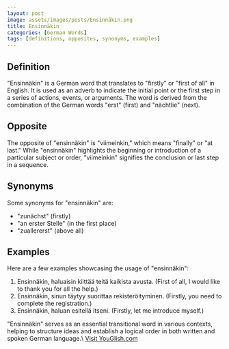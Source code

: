 ```yaml
---
layout: post
image: assets/images/posts/Ensinnäkin.png
title: Ensinnäkin
categories: [German Words]
tags: [definitions, opposites, synonyms, examples]
---
```


## Definition

"Ensinnäkin" is a German word that translates to "firstly" or "first of all" in English. It is used as an adverb to indicate the initial point or the first step in a series of actions, events, or arguments. The word is derived from the combination of the German words "erst" (first) and "nächtlie" (next).

## Opposite

The opposite of "ensinnäkin" is "viimeinkin," which means "finally" or "at last." While "ensinnäkin" highlights the beginning or introduction of a particular subject or order, "viimeinkin" signifies the conclusion or last step in a sequence.

## Synonyms

Some synonyms for "ensinnäkin" are:

- "zunächst" (firstly)
- "an erster Stelle" (in the first place)
- "zuallererst" (above all)

## Examples

Here are a few examples showcasing the usage of "ensinnäkin":

1. Ensinnäkin, haluaisin kiittää teitä kaikista avusta. (First of all, I would like to thank you for all the help.)
2. Ensinnäkin, sinun täytyy suorittaa rekisteröityminen. (Firstly, you need to complete the registration.)
3. Ensinnäkin, haluan esitellä itseni. (Firstly, let me introduce myself.) 

"Ensinnäkin" serves as an essential transitional word in various contexts, helping to structure ideas and establish a logical order in both written and spoken German language.\ <a id="yg-widget-0" class="youglish-widget" data-query="Ensinnäkin" data-lang="german" data-components="8412" data-auto-start="0" data-bkg-color="theme_light" data-title="How%20to%20pronounce%20Ensinnäkin%20in%20German"  rel="nofollow" href="https://youglish.com">Visit YouGlish.com</a><script async src="https://youglish.com/public/emb/widget.js" charset="utf-8"></script>